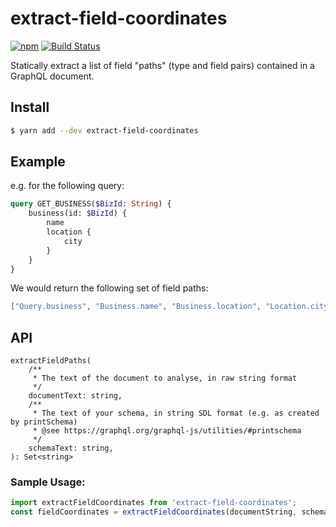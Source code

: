 # extract-field-coordinates

[![npm](https://img.shields.io/npm/v/extract-field-paths.svg)](https://yarn.pm/extract-field-coordinates)
[![Build Status](https://travis-ci.org/sharkcore/extract-field-paths.svg?branch=master)](https://travis-ci.org/sharkcore/extract-field-coordinates)

Statically extract a list of field "paths" (type and field pairs) contained in a GraphQL document.

## Install

```bash
$ yarn add --dev extract-field-coordinates
```

## Example

e.g. for the following query:

```graphql
query GET_BUSINESS($BizId: String) {
    business(id: $BizId) {
        name
        location {
            city
        }
    }
}
```

We would return the following set of field paths:

```json
["Query.business", "Business.name", "Business.location", "Location.city"]
```

## API

```
extractFieldPaths(
    /**
     * The text of the document to analyse, in raw string format
     */
    documentText: string,
    /**
     * The text of your schema, in string SDL format (e.g. as created by printSchema)
     * @see https://graphql.org/graphql-js/utilities/#printschema
     */
    schemaText: string,
): Set<string>
```

### Sample Usage:

```js
import extractFieldCoordinates from 'extract-field-coordinates';
const fieldCoordinates = extractFieldCoordinates(documentString, schemaText);
```
